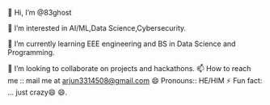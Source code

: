 👋 Hi, I’m @83ghost

👀 I’m interested in AI/ML,Data Science,Cybersecurity.

🌱 I’m currently learning EEE engineering and BS in Data Science and Programming.

💞️ I’m looking to collaborate on projects and hackathons. 
📫 How to reach me :: mail me at arjun3314508@gmail.com 
😄 Pronouns:: HE/HIM 
⚡ Fun fact: ... just crazy😄 😄.
 
